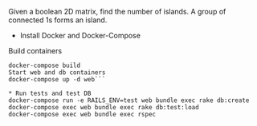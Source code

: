 Given a boolean 2D matrix, find the number of islands. A group of connected 1s forms an island. 


* Install Docker and Docker-Compose

Build containers
  ```cd enclave
  docker-compose build
Start web and db containers
  docker-compose up -d web```

* Run tests and test DB
  docker-compose run -e RAILS_ENV=test web bundle exec rake db:create
  docker-compose exec web bundle exec rake db:test:load
  docker-compose exec web bundle exec rspec

